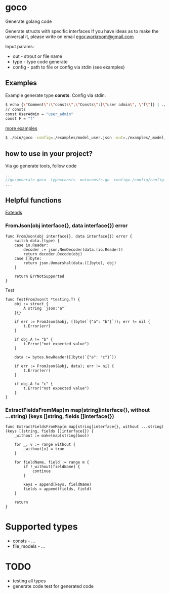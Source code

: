 # goco
Generate golang code

Generate structs with specific interfaces
If you have ideas as to make the universal it, please write on email egor.workroom@gmail.com

Input params:
* out - strout or file name
* type - type code generate
* config - path to file or config via stdin (see examples)

## Examples

Example generate type **consts**. Config via stdin.
``` bash
$ echo {\"Comment\":\"consts\",\"Consts\":[\"user admin\", \"f\"]} | ./bin/goco -type=consts -out=stdout
// consts
const UserAdmin = "user_admin"
const F = "f"
```

[more examples](https://github.com/gebv/goco/tree/master/examples)

``` bash
$ ./bin/goco -config=./examples/model_user.json -out=./examples/_model_user.go -type=file_models
```


## how to use in your project?

Via go generate tools, follow code
``` go
...
//go:generate goco -type=consts -out=consts.go -config=./config/config.json
...
```

## Helpful functions

[Extends](EXTENDS.md)

### FromJson(obj interface{}, data interface{}) error

``` golang
func FromJson(obj interface{}, data interface{}) error {
    switch data.(type) {
    case io.Reader:
        decoder := json.NewDecoder(data.(io.Reader))
        return decoder.Decode(obj)
    case []byte:
        return json.Unmarshal(data.([]byte), obj)
    }

    return ErrNotSupported
}
```

Test
``` golang
func TestFromJson(t *testing.T) {
    obj := struct {
        A string `json:"a"`
    }{}

    if err := FromJson(&obj, []byte(`{"a": "b"}`)); err != nil {
        t.Error(err)
    }

    if obj.A != "b" {
        t.Error("not expected value")
    }

    data := bytes.NewReader([]byte(`{"a": "c"}`))

    if err := FromJson(&obj, data); err != nil {
        t.Error(err)
    }

    if obj.A != "c" {
        t.Error("not expected value")
    }
}
```

### ExtractFieldsFromMap(m map[string]interface{}, without ...string) (keys []string, fields []interface{})

``` golang
func ExtractFieldsFromMap(m map[string]interface{}, without ...string) (keys []string, fields []interface{}) {
    _without := make(map[string]bool)

    for _, v := range without {
        _without[v] = true
    }

    for fieldName, field := range m {
        if !_without[fieldName] {
            continue
        }

        keys = append(keys, fieldName)
        fields = append(fields, field)
    }

    return
}
```

# Supported types

* consts - ...
* file_models - ...

# TODO

* testing all types
* generate code test for generated code
